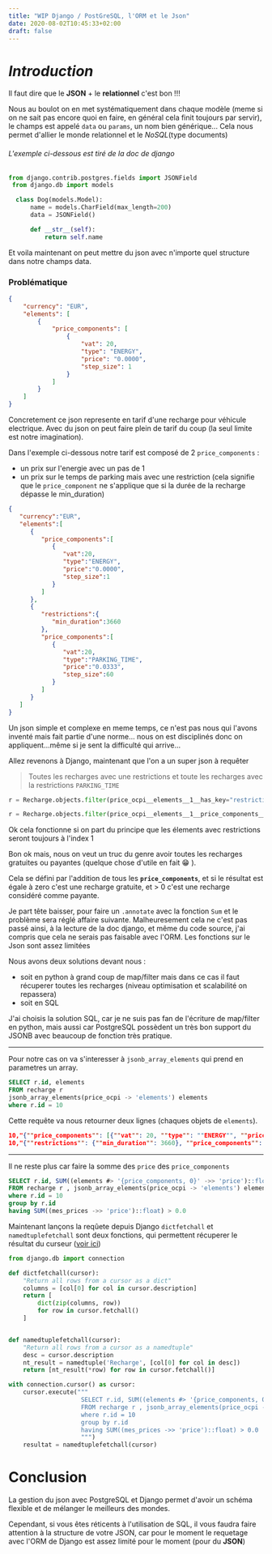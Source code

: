 ```yaml
---
title: "WIP Django / PostGreSQL, l'ORM et le Json"
date: 2020-08-02T10:45:33+02:00
draft: false
---
```


# _Introduction_
Il faut dire que le **JSON** + le **relationnel** c'est bon !!!

Nous au boulot on en met
systématiquement dans chaque modèle (meme si on ne sait pas encore quoi en faire,
en général cela finit toujours par servir), le champs est appelé `data` ou `params`, un nom bien générique...
Cela nous permet d'allier le monde relationnel et le _NoSQL_(type documents)

###### L'exemple ci-dessous est tiré de la doc de django
```python
from django.contrib.postgres.fields import JSONField
 from django.db import models

  class Dog(models.Model):
      name = models.CharField(max_length=200)
      data = JSONField()

      def __str__(self):
          return self.name
```

Et voila maintenant on peut mettre du json avec n'importe quel structure dans notre champs data.

### Problématique
```json
{
    "currency": "EUR",
    "elements": [
        {
            "price_components": [
                {
                    "vat": 20,
                    "type": "ENERGY",
                    "price": "0.0000",
                    "step_size": 1
                }
            ]
        }
    ]
}
```

Concretement ce json represente en tarif d'une recharge pour véhicule electrique.
Avec du json on peut faire plein de tarif du coup (la seul limite est notre imagination).

Dans l'exemple ci-dessous notre tarif est composé de 2 `price_components` :
- un prix sur l'energie avec un pas de 1
- un prix sur le temps de parking mais avec une restriction (cela signifie que le `price_component`
ne s'applique que si la durée de la recharge dépasse le min_duration)

```json
{
   "currency":"EUR",
   "elements":[
      {
         "price_components":[
            {
               "vat":20,
               "type":"ENERGY",
               "price":"0.0000",
               "step_size":1
            }
         ]
      },
      {
         "restrictions":{
            "min_duration":3660
         },
         "price_components":[
            {
               "vat":20,
               "type":"PARKING_TIME",
               "price":"0.0333",
               "step_size":60
            }
         ]
      }
   ]
}
```

Un json simple et complexe en meme temps, ce n'est pas nous qui l'avons inventé mais fait partie d'une norme...
nous on est disciplinés donc on appliquent...même si je sent la difficulté qui arrive...

Allez revenons à Django, maintenant que l'on a un super json à requêter

>Toutes les recharges avec une restrictions et toute les recharges avec la restrictions `PARKING_TIME`
```python
r = Recharge.objects.filter(price_ocpi__elements__1__has_key="restrictions")

r = Recharge.objects.filter(price_ocpi__elements__1__price_components__0__type="PARKING_TIME_ZW")
```
Ok cela fonctionne si on part du principe que les élements avec restrictions seront toujours à l'index 1

Bon ok mais, nous on veut un truc du genre avoir toutes les recharges gratuites ou payantes (quelque chose d'utile en fait :grin: ).

Cela se défini par l'addition de tous les **`price_components`**,
et si le résultat est égale à zero c'est une recharge gratuite, et > 0 c'est une recharge considéré comme payante.

Je part tête baisser,
pour faire un `.annotate` avec la fonction `Sum` et le problème sera réglé affaire suivante. Malheuresement cela ne c'est pas passé ainsi,
à la lecture de la doc django, et même du code source, j'ai compris que cela ne serais pas faisable avec l'ORM. Les fonctions sur le Json sont assez limitées

Nous avons deux solutions devant nous :
- soit en python à grand coup de map/filter mais dans ce cas il faut récuperer toutes les recharges (niveau optimisation et scalabilité on repassera)
- soit en SQL

J'ai choisis la solution SQL, car je ne suis pas fan de l'écriture de map/filter en python, mais aussi car
PostgreSQL possèdent un très bon support du JSONB avec beaucoup de fonction très pratique.

---
Pour notre cas on va s'interesser à `jsonb_array_elements` qui prend en parametres un array.

```sql
SELECT r.id, elements
FROM recharge r
jsonb_array_elements(price_ocpi -> 'elements') elements
where r.id = 10
```
Cette requête va nous retourner deux lignes (chaques objets de `elements`).
```json
10,"{""price_components"": [{""vat"": 20, ""type"": ""ENERGY"", ""price"": ""0.0000"", ""step_size"": 1}]}"
10,"{""restrictions"": {""min_duration"": 3660}, ""price_components"": [{""vat"": 20, ""type"": ""PARKING_TIME"", ""price"": ""0.0333"", ""step_size"": 60}]}"
```

---
Il ne reste plus car faire la somme des `price` des `price_components`
```sql
SELECT r.id, SUM((elements #> '{price_components, 0}' ->> 'price')::float)
FROM recharge r , jsonb_array_elements(price_ocpi -> 'elements') elements
where r.id = 10
group by r.id
having SUM((mes_prices ->> 'price')::float) > 0.0
```

Maintenant lançons la reqûete depuis Django 
`dictfetchall` et `namedtuplefetchall` sont deux fonctions, qui permettent récuperer le résultat du curseur ([voir ici](https://docs.djangoproject.com/fr/3.0/topics/db/sql/#executing-custom-sql-directly))
```python
from django.db import connection

def dictfetchall(cursor):
    "Return all rows from a cursor as a dict"
    columns = [col[0] for col in cursor.description]
    return [
        dict(zip(columns, row))
        for row in cursor.fetchall()
    ]


def namedtuplefetchall(cursor):
    "Return all rows from a cursor as a namedtuple"
    desc = cursor.description
    nt_result = namedtuple('Recharge', [col[0] for col in desc])
    return [nt_result(*row) for row in cursor.fetchall()]

with connection.cursor() as cursor:
    cursor.execute("""
                    SELECT r.id, SUM((elements #> '{price_components, 0}' ->> 'price')::float)
                    FROM recharge r , jsonb_array_elements(price_ocpi -> 'elements') elements
                    where r.id = 10
                    group by r.id
                    having SUM((mes_prices ->> 'price')::float) > 0.0
                    """)
    resultat = namedtuplefetchall(cursor)
```




# Conclusion

La gestion du json avec PostgreSQL et Django permet d'avoir un schéma flexible et de mélanger le meilleurs des mondes.

Cependant, si vous êtes réticents à l'utilisation de SQL, il vous faudra faire attention à la structure de votre JSON, car pour le moment
le requetage avec l'ORM de Django est assez limité pour le moment (pour du **JSON**)

```